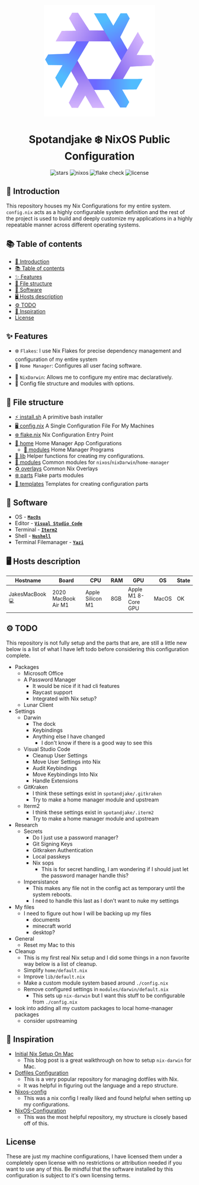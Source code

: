 <div align="center"><img src="assets/nixos-logo.png" width="300px"></div>
<h1 align="center">Spotandjake ❄️ NixOS Public Configuration</h1>

<div align="center">

![stars](https://img.shields.io/github/stars/Spotandjake/NixOS-Configuration?label=Stars&color=F5A97F&labelColor=303446&style=flat&logo=starship&logoColor=F5A97F)
![nixos](https://img.shields.io/badge/NixOS-unstable-blue.svg?style=flat&logo=nixos&logoColor=CAD3F5&colorA=24273A&colorB=8aadf4)
![flake check](https://img.shields.io/static/v1?label=Nix%20Flake&message=Check&style=flat&logo=nixos&colorA=24273A&colorB=9173ff&logoColor=CAD3F5)
![license](https://img.shields.io/static/v1.svg?style=flat&label=License&message=Unlicense&colorA=24273A&colorB=91d7e3&logo=unlicense&logoColor=91d7e3&)

</div>

## 🦊 Introduction

This repository houses my Nix Configurations for my entire system. `config.nix` acts as a highly configurable system definition and the rest of the project is used to build and deeply customize my applications in a highly repeatable manner across different operating systems.

## 📚 Table of contents

- [🦊 Introduction](#-introduction)
- [📚 Table of contents](#-table-of-contents)
- [✨ Features](#-features)
- [📁 File structure](#-file-structure)
- [🤖 Software](#-software)
- [🖥️ Hosts description](#️-hosts-description)
- [⚙️ TODO](#️-todo)
- [🦋 Inspiration](#-inspiration)
- [License](#license)

## ✨ Features

- ❄️ `Flakes`: I use Nix Flakes for precise dependency management and configuration of my entire system
- 🏡 `Home Manager`: Configures all user facing software.
<!-- - ⚠️ `Impermanence`: Keeps my system fresh by treating only the configured directories and files as persistent -->
- 🍎 `NixDarwin`: Allows me to configure my entire mac declaratively.
- 📁 Config file structure and modules with options.

## 📁 File structure

- [⚡ install.sh](install.sh) A primitive bash installer
- [🖥️ config.nix](config.nix) A Single Configuration File For My Machines
- [❄️ flake.nix](flake.nix) Nix Configuration Entry Point
- [🏡 home](home/default.nix) Home Manager App Configurations
  - [🧩 modules](home/modules/) Home Manager Programs
- [📃 lib](lib/default.nix) Helper functions for creating my configurations.
- [🧩 modules](modules/default.nix) Common modules for `nixos`/`nixDarwin`/`home-manager`
- [♻️ overlays](overlays/) Common Nix Overlays
- [❄️ parts](parts/) Flake parts modules
- [📄 templates](templates/default.nix) Templates for creating configuration parts

## 🤖 Software

- OS - [**`MacOs`**](https://www.apple.com/macos/)
- Editor - [**`Visual Studio Code`**](https://code.visualstudio.com/)
- Terminal - [**`Iterm2`**](https://iterm2.com/index.html)
- Shell - [**`Nushell`**](https://www.nushell.sh/)
- Terminal Filemanager - [**`Yazi`**](https://github.com/sxyazi/yazi)

## 🖥️ Hosts description

| Hostname        | Board               | CPU              | RAM | GPU                 | OS    | State |
| --------------- | ------------------- | ---------------- | --- | ------------------- | ----- | ----- |
| JakesMacBook 💻 | 2020 MacBook Air M1 | Apple Silicon M1 | 8GB | Apple M1 8-Core GPU | MacOS | OK    |

## ⚙️ TODO

This repository is not fully setup and the parts that are, are still a little new below is a list of what I have left todo before considering this configuration complete.

- Packages
  - Microsoft Office
  - A Password Manager
    - It would be nice if it had cli features
    - Raycast support
    - Integrated with Nix setup?
  - Lunar Client
- Settings
  - Darwin
    - The dock
    - Keybindings
    - Anything else I have changed
      - I don't know if there is a good way to see this
  - Visual Studio Code
    - Cleanup User Settings
    - Move User Settings into Nix
    - Audit Keybindings
    - Move Keybindings Into Nix
    - Handle Extensions
  - GitKraken
    - I think these settings exist in `spotandjake/.gitkraken`
    - Try to make a home manager module and upstream
  - Iterm2
    - I think these settings exist in `spotandjake/.iterm2`
    - Try to make a home manager module and upstream
- Research
  - Secrets
    - Do I just use a password manager?
    - Git Signing Keys
    - Gitkraken Authentication
    - Local passkeys
    - Nix sops
      - This is for secret handling, I am wondering if I should just let the password manager handle this?
  - Impersistance
    - This makes any file not in the config act as temporary until the system reboots.
    - I need to handle this last as I don't want to nuke my settings
- My files
  - I need to figure out how I will be backing up my files
    - documents
    - minecraft world
    - desktop?
- General
  - Reset my Mac to this
- Cleanup
  - This is my first real Nix setup and I did some things in a non favorite way below is a list of cleanup.
  - Simplify `home/default.nix`
  - Improve `lib/default.nix`
  - Make a custom module system based around `./config.nix`
  - Remove configured settings in `modules/darwin/default.nix`
    - This sets up `nix-darwin` but I want this stuff to be configurable from `./config.nix`
- look into adding all my custom packages to local home-manager packages
  - consider upstreaming

## 🦋 Inspiration

- [Initial Nix Setup On Mac](https://nixcademy.com/posts/nix-on-macos/)
  - This blog post is a great walkthrough on how to setup `nix-darwin` for Mac.
- [Dotfiles Configuration](https://github.com/nmasur/dotfiles)
  - This is a very popular repository for managing dotfiles with Nix.
  - It was helpful in figuring out the language and a repo structure.
- [Nixos-config](https://github.com/mitchellh/nixos-config)
  - This was a nix config I really liked and found helpful when setting up my configurations.
- [NixOS-Configuration](https://github.com/TheMaxMur/NixOS-Configuration)
  - This was the most helpful repository, my structure is closely based off of this.

## License

These are just my machine configurations, I have licensed them under a completely open license with no restrictions or attribution needed if you want to use any of this. Be mindful that the software installed by this configuration is subject to it's own licensing terms.
